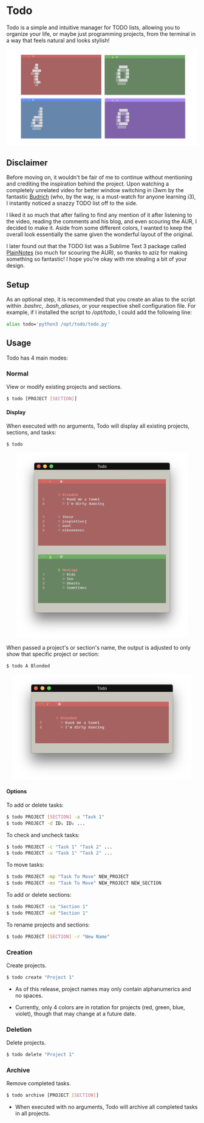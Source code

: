 # Todo
Todo is a simple and intuitive manager for TODO lists, allowing you to organize your life, or maybe just programming projects, from the terminal in a way that feels natural and looks stylish!

<p align="center">
  <img src="images/logo.png" | width=900>
</p>


## Disclaimer
Before moving on, it wouldn't be fair of me to continue without mentioning and crediting the inspiration behind the project. Upon watching a completely unrelated video for better window switching in i3wm by the fantastic [Budrich](https://www.youtube.com/channel/UCi8XrDg1bK_MJ0goOnbpTMQ) (who, by the way, is a must-watch for anyone learning i3), I instantly noticed a snazzy TODO list off to the side.

I liked it so much that after failing to find any mention of it after listening to the video, reading the comments and his blog, and even scouring the AUR, I decided to make it. Aside from some different colors, I wanted to keep the overall look essentially the same given the wonderful layout of the original.

I later found out that the TODO list was a Sublime Text 3 package called [PlainNotes](https://github.com/aziz/PlainNotes) (so much for scouring the AUR), so thanks to aziz for making something so fantastic! I hope you're okay with me stealing a bit of your design.


## Setup
As an optional step, it is recommended that you create an alias to the script within *.bashrc*, *.bash_aliases*, or your respective shell configuration file. For example, if I installed the script to */opt/todo*, I could add the following line:

```sh
alias todo='python3 /opt/todo/todo.py'
```

## Usage
Todo has 4 main modes:

### Normal
View or modify existing projects and sections.

```sh
$ todo [PROJECT [SECTION]]
```

#### Display
When executed with no arguments, Todo will display all existing projects, sections, and tasks:
```sh
$ todo
```
<p align="center">
  <img src="images/todo_all.png" | width=450>
</p>

When passed a project's or section's name, the output is adjusted to only show that specific project or section:
```sh
$ todo A Blonded
```
<p align="center">
  <img src="images/todo_section.png" | width=470>
</p>

#### Options
To add or delete tasks:
```sh
$ todo PROJECT [SECTION] -a "Task 1"
$ todo PROJECT -d ID₁ ID₂ ...
```

To check and uncheck tasks:
```sh
$ todo PROJECT -c "Task 1" "Task 2" ...
$ todo PROJECT -u "Task 1" "Task 2" ...
```

To move tasks:
```sh
$ todo PROJECT -mp "Task To Move" NEW_PROJECT
$ todo PROJECT -ms "Task To Move" NEW_PROJECT NEW_SECTION
```

To add or delete sections:
```sh
$ todo PROJECT -sa "Section 1"
$ todo PROJECT -sd "Section 1"
```

To rename projects and sections:
```sh
$ todo PROJECT [SECTION] -r "New Name"
```

### Creation
Create projects.
```sh
$ todo create "Project 1"
```
- As of this release, project names may only contain alphanumerics and no spaces.

- Currently, only 4 colors are in rotation for projects (red, green, blue, violet), though that may change at a future date.


### Deletion
Delete projects.
```sh
$ todo delete "Project 1"
```


### Archive
Remove completed tasks.
```sh
$ todo archive [PROJECT [SECTION]] 
```

- When executed with no arguments, Todo will archive all completed tasks in all projects.
